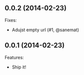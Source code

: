 ## 0.0.2 (2014-02-23)
  Fixes:

  - Adujst empty url (#1, @sanemat)

## 0.0.1 (2014-02-23)
  Features:

  - Ship it!
